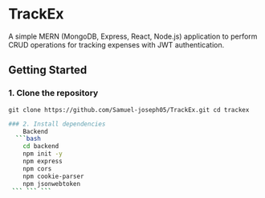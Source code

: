 # TrackEx
A simple MERN (MongoDB, Express, React, Node.js) application to perform CRUD operations for tracking expenses with JWT authentication.


## Getting Started

### 1. Clone the repository
`git clone https://github.com/Samuel-joseph05/TrackEx.git
cd trackex `
```bash
### 2. Install dependencies
    Backend
  ```bash  
    cd backend
    npm init -y
    npm express
    npm cors
    npm cookie-parser
    npm jsonwebtoken
 ``` ``` ```

